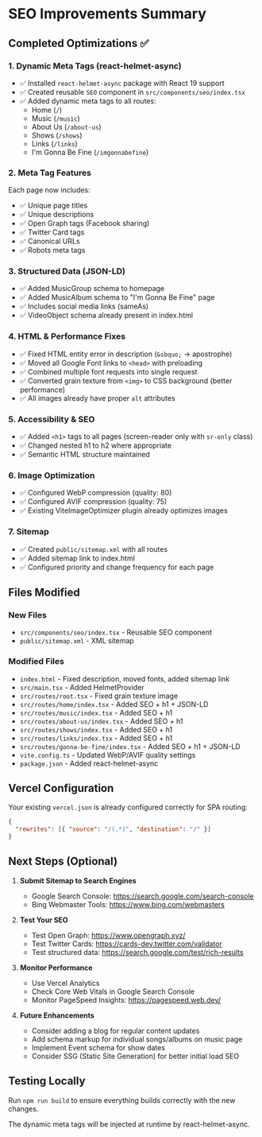 # SEO Improvements Summary

## Completed Optimizations ✅

### 1. Dynamic Meta Tags (react-helmet-async)
- ✅ Installed `react-helmet-async` package with React 19 support
- ✅ Created reusable `SEO` component in `src/components/seo/index.tsx`
- ✅ Added dynamic meta tags to all routes:
  - Home (`/`)
  - Music (`/music`)
  - About Us (`/about-us`)
  - Shows (`/shows`)
  - Links (`/links`)
  - I'm Gonna Be Fine (`/imgonnabefine`)

### 2. Meta Tag Features
Each page now includes:
- ✅ Unique page titles
- ✅ Unique descriptions
- ✅ Open Graph tags (Facebook sharing)
- ✅ Twitter Card tags
- ✅ Canonical URLs
- ✅ Robots meta tags

### 3. Structured Data (JSON-LD)
- ✅ Added MusicGroup schema to homepage
- ✅ Added MusicAlbum schema to "I'm Gonna Be Fine" page
- ✅ Includes social media links (sameAs)
- ✅ VideoObject schema already present in index.html

### 4. HTML & Performance Fixes
- ✅ Fixed HTML entity error in description (`&sbquo;` → apostrophe)
- ✅ Moved all Google Font links to `<head>` with preloading
- ✅ Combined multiple font requests into single request
- ✅ Converted grain texture from `<img>` to CSS background (better performance)
- ✅ All images already have proper `alt` attributes

### 5. Accessibility & SEO
- ✅ Added `<h1>` tags to all pages (screen-reader only with `sr-only` class)
- ✅ Changed nested h1 to h2 where appropriate
- ✅ Semantic HTML structure maintained

### 6. Image Optimization
- ✅ Configured WebP compression (quality: 80)
- ✅ Configured AVIF compression (quality: 75)
- ✅ Existing ViteImageOptimizer plugin already optimizes images

### 7. Sitemap
- ✅ Created `public/sitemap.xml` with all routes
- ✅ Added sitemap link to index.html
- ✅ Configured priority and change frequency for each page

## Files Modified

### New Files
- `src/components/seo/index.tsx` - Reusable SEO component
- `public/sitemap.xml` - XML sitemap

### Modified Files
- `index.html` - Fixed description, moved fonts, added sitemap link
- `src/main.tsx` - Added HelmetProvider
- `src/routes/root.tsx` - Fixed grain texture image
- `src/routes/home/index.tsx` - Added SEO + h1 + JSON-LD
- `src/routes/music/index.tsx` - Added SEO + h1
- `src/routes/about-us/index.tsx` - Added SEO + h1
- `src/routes/shows/index.tsx` - Added SEO + h1
- `src/routes/links/index.tsx` - Added SEO + h1
- `src/routes/gonna-be-fine/index.tsx` - Added SEO + h1 + JSON-LD
- `vite.config.ts` - Updated WebP/AVIF quality settings
- `package.json` - Added react-helmet-async

## Vercel Configuration

Your existing `vercel.json` is already configured correctly for SPA routing:
```json
{
  "rewrites": [{ "source": "/(.*)", "destination": "/" }]
}
```

## Next Steps (Optional)

1. **Submit Sitemap to Search Engines**
   - Google Search Console: https://search.google.com/search-console
   - Bing Webmaster Tools: https://www.bing.com/webmasters

2. **Test Your SEO**
   - Test Open Graph: https://www.opengraph.xyz/
   - Test Twitter Cards: https://cards-dev.twitter.com/validator
   - Test structured data: https://search.google.com/test/rich-results

3. **Monitor Performance**
   - Use Vercel Analytics
   - Check Core Web Vitals in Google Search Console
   - Monitor PageSpeed Insights: https://pagespeed.web.dev/

4. **Future Enhancements**
   - Consider adding a blog for regular content updates
   - Add schema markup for individual songs/albums on music page
   - Implement Event schema for show dates
   - Consider SSG (Static Site Generation) for better initial load SEO

## Testing Locally

Run `npm run build` to ensure everything builds correctly with the new changes.

The dynamic meta tags will be injected at runtime by react-helmet-async.
